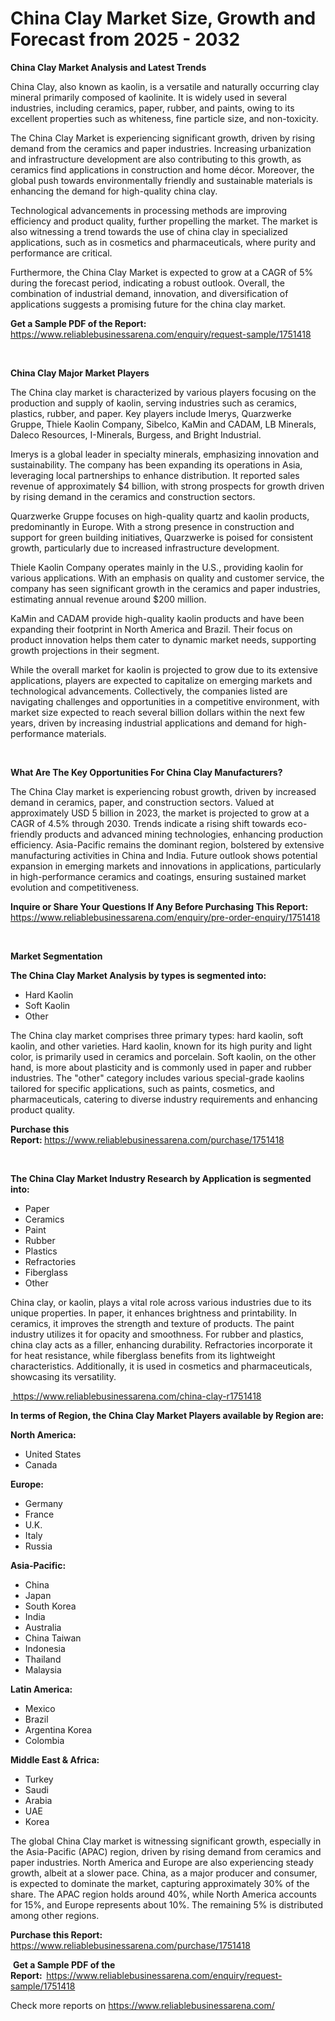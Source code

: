 <p><h1>China Clay Market Size, Growth and Forecast from 2025 - 2032</h1></p><p><strong>China Clay Market Analysis and Latest Trends</strong></p>
<p><p>China Clay, also known as kaolin, is a versatile and naturally occurring clay mineral primarily composed of kaolinite. It is widely used in several industries, including ceramics, paper, rubber, and paints, owing to its excellent properties such as whiteness, fine particle size, and non-toxicity.</p><p>The China Clay Market is experiencing significant growth, driven by rising demand from the ceramics and paper industries. Increasing urbanization and infrastructure development are also contributing to this growth, as ceramics find applications in construction and home décor. Moreover, the global push towards environmentally friendly and sustainable materials is enhancing the demand for high-quality china clay.</p><p>Technological advancements in processing methods are improving efficiency and product quality, further propelling the market. The market is also witnessing a trend towards the use of china clay in specialized applications, such as in cosmetics and pharmaceuticals, where purity and performance are critical.</p><p>Furthermore, the China Clay Market is expected to grow at a CAGR of 5% during the forecast period, indicating a robust outlook. Overall, the combination of industrial demand, innovation, and diversification of applications suggests a promising future for the china clay market.</p></p>
<p><strong>Get a Sample PDF of the Report:&nbsp;</strong> <a href="https://www.reliablebusinessarena.com/enquiry/request-sample/1751418?utm_campaign=1841&utm_medium=2&utm_source=Github&utm_content=ia&utm_term=01042025&utm_id=china-clay">https://www.reliablebusinessarena.com/enquiry/request-sample/1751418</a></p>
<p>&nbsp;</p>
<p><strong>China Clay Major Market Players</strong></p>
<p><p>The China clay market is characterized by various players focusing on the production and supply of kaolin, serving industries such as ceramics, plastics, rubber, and paper. Key players include Imerys, Quarzwerke Gruppe, Thiele Kaolin Company, Sibelco, KaMin and CADAM, LB Minerals, Daleco Resources, I-Minerals, Burgess, and Bright Industrial.</p><p>Imerys is a global leader in specialty minerals, emphasizing innovation and sustainability. The company has been expanding its operations in Asia, leveraging local partnerships to enhance distribution. It reported sales revenue of approximately $4 billion, with strong prospects for growth driven by rising demand in the ceramics and construction sectors.</p><p>Quarzwerke Gruppe focuses on high-quality quartz and kaolin products, predominantly in Europe. With a strong presence in construction and support for green building initiatives, Quarzwerke is poised for consistent growth, particularly due to increased infrastructure development.</p><p>Thiele Kaolin Company operates mainly in the U.S., providing kaolin for various applications. With an emphasis on quality and customer service, the company has seen significant growth in the ceramics and paper industries, estimating annual revenue around $200 million.</p><p>KaMin and CADAM provide high-quality kaolin products and have been expanding their footprint in North America and Brazil. Their focus on product innovation helps them cater to dynamic market needs, supporting growth projections in their segment.</p><p>While the overall market for kaolin is projected to grow due to its extensive applications, players are expected to capitalize on emerging markets and technological advancements. Collectively, the companies listed are navigating challenges and opportunities in a competitive environment, with market size expected to reach several billion dollars within the next few years, driven by increasing industrial applications and demand for high-performance materials.</p></p>
<p>&nbsp;</p>
<p><strong>What Are The Key Opportunities For China Clay Manufacturers?</strong></p>
<p><p>The China Clay market is experiencing robust growth, driven by increased demand in ceramics, paper, and construction sectors. Valued at approximately USD 5 billion in 2023, the market is projected to grow at a CAGR of 4.5% through 2030. Trends indicate a rising shift towards eco-friendly products and advanced mining technologies, enhancing production efficiency. Asia-Pacific remains the dominant region, bolstered by extensive manufacturing activities in China and India. Future outlook shows potential expansion in emerging markets and innovations in applications, particularly in high-performance ceramics and coatings, ensuring sustained market evolution and competitiveness.</p></p>
<p><strong>Inquire or Share Your Questions If Any Before Purchasing This Report:</strong> <a href="https://www.reliablebusinessarena.com/enquiry/pre-order-enquiry/1751418?utm_campaign=1841&utm_medium=2&utm_source=Github&utm_content=ia&utm_term=01042025&utm_id=china-clay">https://www.reliablebusinessarena.com/enquiry/pre-order-enquiry/1751418</a></p>
<p>&nbsp;</p>
<p><strong>Market Segmentation</strong></p>
<p><strong>The China Clay Market Analysis by types is segmented into:</strong></p>
<p><ul><li>Hard Kaolin</li><li>Soft Kaolin</li><li>Other</li></ul></p>
<p><p>The China clay market comprises three primary types: hard kaolin, soft kaolin, and other varieties. Hard kaolin, known for its high purity and light color, is primarily used in ceramics and porcelain. Soft kaolin, on the other hand, is more about plasticity and is commonly used in paper and rubber industries. The "other" category includes various special-grade kaolins tailored for specific applications, such as paints, cosmetics, and pharmaceuticals, catering to diverse industry requirements and enhancing product quality.</p></p>
<p><strong>Purchase this Report:&nbsp;</strong><a href="https://www.reliablebusinessarena.com/purchase/1751418?utm_campaign=1841&utm_medium=2&utm_source=Github&utm_content=ia&utm_term=01042025&utm_id=china-clay">https://www.reliablebusinessarena.com/purchase/1751418</a></p>
<p>&nbsp;</p>
<p><strong>The China Clay Market Industry Research by Application is segmented into:</strong></p>
<p><ul><li>Paper</li><li>Ceramics</li><li>Paint</li><li>Rubber</li><li>Plastics</li><li>Refractories</li><li>Fiberglass</li><li>Other</li></ul></p>
<p><p>China clay, or kaolin, plays a vital role across various industries due to its unique properties. In paper, it enhances brightness and printability. In ceramics, it improves the strength and texture of products. The paint industry utilizes it for opacity and smoothness. For rubber and plastics, china clay acts as a filler, enhancing durability. Refractories incorporate it for heat resistance, while fiberglass benefits from its lightweight characteristics. Additionally, it is used in cosmetics and pharmaceuticals, showcasing its versatility.</p></p>
<p><a href="https://www.reliablebusinessarena.com/china-clay-r1751418?utm_campaign=1841&utm_medium=2&utm_source=Github&utm_content=ia&utm_term=01042025&utm_id=china-clay">&nbsp;https://www.reliablebusinessarena.com/china-clay-r1751418</a></p>
<p><strong>In terms of Region, the China Clay Market Players available by Region are:</strong></p>
<p>
    <p> <strong> North America: </strong>
        <ul>
            <li>United States</li>
            <li>Canada</li>
        </ul>
        </p> 
    <p> <strong> Europe: </strong>
        <ul>
            <li>Germany</li>
            <li>France</li>
            <li>U.K.</li>
            <li>Italy</li>
            <li>Russia</li>
        </ul>
        </p> 
    <p> <strong> Asia-Pacific: </strong>
        <ul>
            <li>China</li>
            <li>Japan</li>
            <li>South Korea</li>
            <li>India</li>
            <li>Australia</li>
            <li>China Taiwan</li>
            <li>Indonesia</li>
            <li>Thailand</li>
            <li>Malaysia</li>
        </ul>
        </p> 
    <p> <strong> Latin America: </strong>
        <ul>
            <li>Mexico</li>
            <li>Brazil</li>
            <li>Argentina Korea</li>
            <li>Colombia</li>
        </ul>
        </p> 
    <p> <strong> Middle East & Africa: </strong>
        <ul>
            <li>Turkey</li>
            <li>Saudi</li>
            <li>Arabia</li>
            <li>UAE</li>
            <li>Korea</li>
        </ul>
    </p>
    </p>
<p><p>The global China Clay market is witnessing significant growth, especially in the Asia-Pacific (APAC) region, driven by rising demand from ceramics and paper industries. North America and Europe are also experiencing steady growth, albeit at a slower pace. China, as a major producer and consumer, is expected to dominate the market, capturing approximately 30% of the share. The APAC region holds around 40%, while North America accounts for 15%, and Europe represents about 10%. The remaining 5% is distributed among other regions.</p></p>
<p><strong>Purchase this Report: </strong><a href="https://www.reliablebusinessarena.com/purchase/1751418?utm_campaign=1841&utm_medium=2&utm_source=Github&utm_content=ia&utm_term=01042025&utm_id=china-clay">https://www.reliablebusinessarena.com/purchase/1751418</a></p>
<p>&nbsp;<strong>Get a Sample PDF of the Report:&nbsp;&nbsp;</strong><a href="https://www.reliablebusinessarena.com/enquiry/request-sample/1751418?utm_campaign=1841&utm_medium=2&utm_source=Github&utm_content=ia&utm_term=01042025&utm_id=china-clay">https://www.reliablebusinessarena.com/enquiry/request-sample/1751418</a></p>
<p><strong></strong></p>
<p>Check more reports on <a href="https://www.reliablebusinessarena.com/?utm_campaign=1841&utm_medium=2&utm_source=Github&utm_content=ia&utm_term=01042025&utm_id=china-clay">https://www.reliablebusinessarena.com/</a></p>